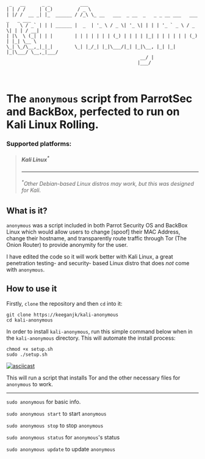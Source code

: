 ~~~~
 _   __      _ _           ___                                                    
| | / /     | (_)         / _ \                                                   
| |/ /  __ _| |_  ______ / /_\ \_ __   ___  _ __  _   _ _ __ ___   ___  _   _ ___ 
|    \ / _` | | | ______ |  _  | '_ \ / _ \| '_ \| | | | '_ ` _ \ / _ \| | | / __|
| |\  \ (_| | | |        | | | | | | | (_) | | | | |_| | | | | | | (_) | |_| \__ \
\_| \_/\__,_|_|_|        \_| |_/_| |_|\___/|_| |_|\__, |_| |_| |_|\___/ \__,_|___/
                                                 __/ |                          
                                                |___/   
~~~~

<br />

# The <code>anonymous</code> script from ParrotSec and BackBox, perfected to run on Kali Linux Rolling.

### Supported platforms:
> <h5>Kali Linux<sup>*</sup></h5>
> <hr />
> <h6><sup>*</sup>Other Debian-based Linux distros may work, but this was designed for Kali.</h6>

## What is it?
<code>anonymous</code> was a script included in both Parrot Security OS and BackBox Linux which would allow users to change [spoof] their MAC Address, change their hostname, and transparently route traffic through Tor (The Onion Router) to provide anonymity for the user. 

I have edited the code so it will work better with Kali Linux, a great penetration testing- and security- based Linux distro that does <i>not</i> come with <code>anonymous</code>.

## How to use it
Firstly, <code>clone</code> the repository and then <code>cd</code> into it:
~~~~
git clone https://keeganjk/kali-anonymous
cd kali-anonymous
~~~~

In order to install <code>kali-anonymous</code>, run this simple command below when in the <code>kali-anonymous</code> directory. This will automate the install process:
~~~~
chmod +x setup.sh
sudo ./setup.sh
~~~~

[![asciicast](https://asciinema.org/a/2o0tciwy7luwv8oe42d1ymw75.png)](https://asciinema.org/a/2o0tciwy7luwv8oe42d1ymw75)

This will run a script that installs Tor and the other necessary files for <code>anonymous</code> to work.

<hr>

<code>sudo anonymous</code> for basic info.

<code>sudo anonymous start</code> to start <code>anonymous</code>

<code>sudo anonymous stop</code> to stop <code>anonymous</code>

<code>sudo anonymous status</code> for <code>anonymous</code>'s status

<code>sudo anonymous update</code> to update <code>anonymous</code>
